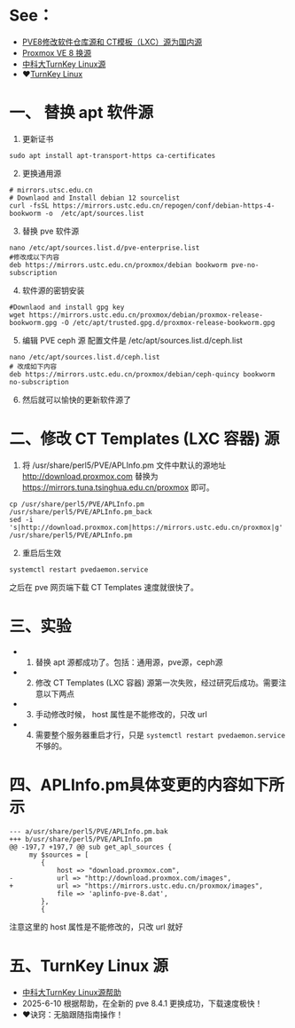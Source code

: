 # See：
- [PVE8修改软件仓库源和 CT模板（LXC）源为国内源](https://www.dgpyy.com/archives/174/)
- [Proxmox VE 8 换源 ](https://blog.fallenbreath.me/zh-CN/2023/pve8-change-sourceslist/)
- [中科大TurnKey Linux源](https://mirrors.ustc.edu.cn/help/turnkeylinux.html)
- ❤️[TurnKey Linux](https://mirrors.ustc.edu.cn/help/turnkeylinux.html)

# 一、 替换 apt 软件源
1. 更新证书
```
sudo apt install apt-transport-https ca-certificates
```

2. 更换通用源
```
# mirrors.utsc.edu.cn
# Downlaod and Install debian 12 sourcelist
curl -fsSL https://mirrors.ustc.edu.cn/repogen/conf/debian-https-4-bookworm -o  /etc/apt/sources.list
```

3. 替换 pve 软件源
```
nano /etc/apt/sources.list.d/pve-enterprise.list
#修改成以下内容
deb https://mirrors.ustc.edu.cn/proxmox/debian bookworm pve-no-subscription
```

4. 软件源的密钥安装
```
#Downlaod and install gpg key
wget https://mirrors.ustc.edu.cn/proxmox/debian/proxmox-release-bookworm.gpg -O /etc/apt/trusted.gpg.d/proxmox-release-bookworm.gpg
```

5. 编辑 PVE ceph 源 配置文件是 /etc/apt/sources.list.d/ceph.list
```
nano /etc/apt/sources.list.d/ceph.list
# 改成如下内容
deb https://mirrors.ustc.edu.cn/proxmox/debian/ceph-quincy bookworm no-subscription
```
6. 然后就可以愉快的更新软件源了

# 二、修改 CT Templates (LXC 容器) 源
1. 将 /usr/share/perl5/PVE/APLInfo.pm 文件中默认的源地址 http://download.proxmox.com 替换为 https://mirrors.tuna.tsinghua.edu.cn/proxmox 即可。
```
cp /usr/share/perl5/PVE/APLInfo.pm /usr/share/perl5/PVE/APLInfo.pm_back
sed -i 's|http://download.proxmox.com|https://mirrors.ustc.edu.cn/proxmox|g' /usr/share/perl5/PVE/APLInfo.pm
```
2. 重启后生效
```
systemctl restart pvedaemon.service
```
之后在 pve 网页端下载 CT Templates 速度就很快了。

# 三、实验
- 1. 替换 apt 源都成功了。包括：通用源，pve源，ceph源
- 2. 修改 CT Templates (LXC 容器) 源第一次失败，经过研究后成功。需要注意以下两点
- 3. 手动修改时候， host 属性是不能修改的，只改 url
- 4. 需要整个服务器重启才行，只是 ```systemctl restart pvedaemon.service```不够的。


# 四、APLInfo.pm具体变更的内容如下所示
```
--- a/usr/share/perl5/PVE/APLInfo.pm.bak
+++ b/usr/share/perl5/PVE/APLInfo.pm
@@ -197,7 +197,7 @@ sub get_apl_sources {
     my $sources = [
        {
            host => "download.proxmox.com",
-           url => "http://download.proxmox.com/images",
+           url => "https://mirrors.ustc.edu.cn/proxmox/images",
            file => 'aplinfo-pve-8.dat',
        },
        {
```
注意这里的 host 属性是不能修改的，只改 url 就好

# 五、TurnKey Linux 源
- [中科大TurnKey Linux源帮助](https://mirrors.ustc.edu.cn/help/turnkeylinux.html)
- 2025-6-10 根据帮助，在全新的 pve 8.4.1 更换成功，下载速度极快！
- ❤️诀窍：无脑跟随指南操作！
